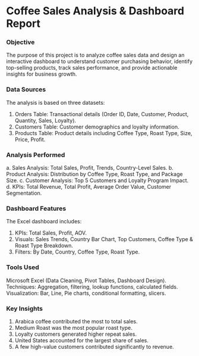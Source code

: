 # Coffee Sales Analysis & Dashboard Report


### Objective
The purpose of this project is to analyze coffee sales data and design an interactive dashboard to understand customer purchasing behavior, identify top-selling products, track sales performance, and provide actionable insights for business growth.

### Data Sources
The analysis is based on three datasets:
1. Orders Table: Transactional details (Order ID, Date, Customer, Product, Quantity, Sales, Loyalty).
2. Customers Table: Customer demographics and loyalty information.
3. Products Table: Product details including Coffee Type, Roast Type, Size, Price, Profit.

### Analysis Performed
a. Sales Analysis: Total Sales, Profit, Trends, Country-Level Sales.
b. Product Analysis: Distribution by Coffee Type, Roast Type, and Package Size.
c. Customer Analysis: Top 5 Customers and Loyalty Program Impact.
d. KPIs: Total Revenue, Total Profit, Average Order Value, Customer Segmentation.

### Dashboard Features
The Excel dashboard includes:
1. KPIs: Total Sales, Profit, AOV.
2. Visuals: Sales Trends, Country Bar Chart, Top Customers, Coffee Type & Roast Type Breakdown.
3. Filters: By Date, Country, Coffee Type, Roast Type.

### Tools Used
Microsoft Excel (Data Cleaning, Pivot Tables, Dashboard Design).
Techniques: Aggregation, filtering, lookup functions, calculated fields.
Visualization: Bar, Line, Pie charts, conditional formatting, slicers.

### Key Insights
1. Arabica coffee contributed the most to total sales.
2. Medium Roast was the most popular roast type.
3. Loyalty customers generated higher repeat sales.
4. United States accounted for the largest share of sales.
5. A few high-value customers contributed significantly to revenue.
